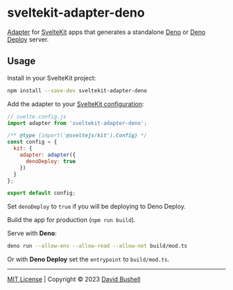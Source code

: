 # sveltekit-adapter-deno

[Adapter](https://kit.svelte.dev/docs/adapters) for [SvelteKit](https://kit.svelte.dev/) apps that generates a standalone [Deno](https://deno.com/runtime) or [Deno Deploy](https://deno.com/deploy) server.

## Usage

Install in your SvelteKit project:

```sh
npm install --save-dev sveltekit-adapter-deno
```

Add the adapter to your [SvelteKit configuration](https://kit.svelte.dev/docs/configuration):

```js
// svelte.config.js
import adapter from 'sveltekit-adapter-deno';

/** @type {import('@sveltejs/kit').Config} */
const config = {
  kit: {
    adapter: adapter({
      denoDeploy: true
    })
  }
};

export default config;
```

Set `denoDeploy` to `true` if you will be deploying to Deno Deploy.

Build the app for production (`npm run build`).

Serve with **Deno**:

```sh
deno run --allow-env --allow-read --allow-net build/mod.ts
```

Or with **Deno Deploy** set the `entrypoint` to `build/mod.ts`.

* * *

[MIT License](/LICENSE) | Copyright © 2023 [David Bushell](https://dbushell.com)

